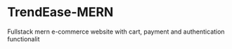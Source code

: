 # TrendEase-MERN
Fullstack mern e-commerce website with cart, payment and authentication functionalit

